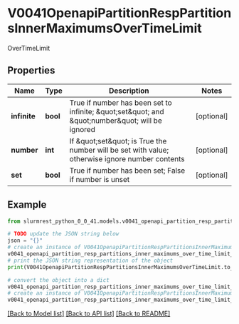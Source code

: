 # V0041OpenapiPartitionRespPartitionsInnerMaximumsOverTimeLimit

OverTimeLimit

## Properties

Name | Type | Description | Notes
------------ | ------------- | ------------- | -------------
**infinite** | **bool** | True if number has been set to infinite; \&quot;set\&quot; and \&quot;number\&quot; will be ignored | [optional] 
**number** | **int** | If \&quot;set\&quot; is True the number will be set with value; otherwise ignore number contents | [optional] 
**set** | **bool** | True if number has been set; False if number is unset | [optional] 

## Example

```python
from slurmrest_python_0_0_41.models.v0041_openapi_partition_resp_partitions_inner_maximums_over_time_limit import V0041OpenapiPartitionRespPartitionsInnerMaximumsOverTimeLimit

# TODO update the JSON string below
json = "{}"
# create an instance of V0041OpenapiPartitionRespPartitionsInnerMaximumsOverTimeLimit from a JSON string
v0041_openapi_partition_resp_partitions_inner_maximums_over_time_limit_instance = V0041OpenapiPartitionRespPartitionsInnerMaximumsOverTimeLimit.from_json(json)
# print the JSON string representation of the object
print(V0041OpenapiPartitionRespPartitionsInnerMaximumsOverTimeLimit.to_json())

# convert the object into a dict
v0041_openapi_partition_resp_partitions_inner_maximums_over_time_limit_dict = v0041_openapi_partition_resp_partitions_inner_maximums_over_time_limit_instance.to_dict()
# create an instance of V0041OpenapiPartitionRespPartitionsInnerMaximumsOverTimeLimit from a dict
v0041_openapi_partition_resp_partitions_inner_maximums_over_time_limit_from_dict = V0041OpenapiPartitionRespPartitionsInnerMaximumsOverTimeLimit.from_dict(v0041_openapi_partition_resp_partitions_inner_maximums_over_time_limit_dict)
```
[[Back to Model list]](../README.md#documentation-for-models) [[Back to API list]](../README.md#documentation-for-api-endpoints) [[Back to README]](../README.md)


